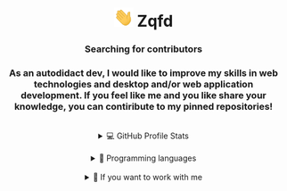 <div align="center">
  <h1 align="center"><img width="35" src="https://github.com/1999AZZAR/1999AZZAR/blob/main/resources/img/waving.gif"> Zqfd</h1>
  <h3><strong>Searching for contributors</strong></h3>
  <h3 align="center">As an autodidact dev, I would like to improve my skills in web technologies and desktop and/or web application development. If you feel like me and you like share your knowledge, you can contiribute to my pinned repositories!</h3><br>
  <details>
    <summary>💻 GitHub Profile Stats</summary><br>
    <img src="https://github-readme-streak-stats.herokuapp.com?user=zqfd&theme=dark&sideLabels=EB5454"/></a><br>
    <img src="https://github-readme-stats.vercel.app/api?username=zqfd&show_icons=true&count_private=true&theme=react&hide_border=true&bg_color=0D1117"/></a>
  </details><br>
  <details>
    <summary>📝 Programming languages</summary><br>
    <img src='https://github-readme-stats.vercel.app/api/top-langs/?username=zqfd&layout=compact&hide_progress=true' />
  </details><br>
  <details>
    <summary>💬 If you want to work with me</summary><br>
      <h2>https://github.com/Blocus-org</h2>
  </details>
</div>
<div align='center'>

</div>


